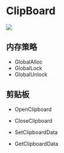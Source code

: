 ﻿# ClipBoard

![](http://ic-media.oss-cn-hangzhou.aliyuncs.com/2016/07/ClipBoard.png)

## 内存策略
+ GlobalAlloc
+ GlobalLock
+ GlobalUnlock

## 剪贴板
+ OpenClipboard
+ CloseClipboard

+ SetClipboardData
+ GetClipboardData